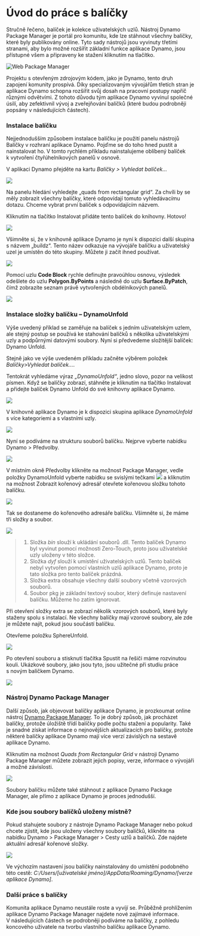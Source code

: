 # Úvod do práce s balíčky

Stručně řečeno, balíček je kolekce uživatelských uzlů. Nástroj Dynamo Package Manager je portál pro komunitu, kde lze stáhnout všechny balíčky, které byly publikovány online. Tyto sady nástrojů jsou vyvinuty třetími stranami, aby bylo možné rozšířit základní funkce aplikace Dynamo, jsou přístupné všem a připraveny ke stažení kliknutím na tlačítko.

![Web Package Manager](../images/6-2/1/dpm.jpg)

Projektu s otevřeným zdrojovým kódem, jako je Dynamo, tento druh zapojení komunity prospívá. Díky specializovaným vývojářům třetích stran je aplikace Dynamo schopna rozšířit svůj dosah na pracovní postupy napříč různými odvětvími. Z tohoto důvodu tým aplikace Dynamo vyvinul společné úsilí, aby zefektivnil vývoj a zveřejňování balíčků (které budou podrobněji popsány v následujících částech).

### Instalace balíčku

Nejjednodušším způsobem instalace balíčku je použití panelu nástrojů Balíčky v rozhraní aplikace Dynamo. Pojďme se do toho hned pustit a nainstalovat ho. V tomto rychlém příkladu nainstalujeme oblíbený balíček k vytvoření čtyřúhelníkových panelů v osnově.

V aplikaci Dynamo přejděte na kartu _Balíčky > Vyhledat balíček..._

![](<../images/6-2/1/package introduction - installing a package 01.jpg>)

Na panelu hledání vyhledejte „quads from rectangular grid“. Za chvíli by se měly zobrazit všechny balíčky, které odpovídají tomuto vyhledávacímu dotazu. Chceme vybrat první balíček s odpovídajícím názvem.

Kliknutím na tlačítko Instalovat přidáte tento balíček do knihovny. Hotovo!

![](<../images/6-2/1/package introduction - installing a package 02.jpg>)

Všimněte si, že v knihovně aplikace Dynamo je nyní k dispozici další skupina s názvem „buildz“. Tento název odkazuje na vývojáře balíčku a uživatelský uzel je umístěn do této skupiny. Můžete ji začít ihned používat.

![](<../images/6-2/1/package introduction - installing a package 03.jpg>)

Pomocí uzlu **Code Block** rychle definujte pravoúhlou osnovu, výsledek odešlete do uzlu **Polygon.ByPoints** a následně do uzlu **Surface.ByPatch**, čímž zobrazíte seznam právě vytvořených obdélníkových panelů.

![](<../images/6-2/1/package introduction - installing a package 04.jpg>)

### Instalace složky balíčku – DynamoUnfold

Výše uvedený příklad se zaměřuje na balíček s jedním uživatelským uzlem, ale stejný postup se používá ke stahování balíčků s několika uživatelskými uzly a podpůrnými datovými soubory. Nyní si předvedeme složitější balíček: Dynamo Unfold.

Stejně jako ve výše uvedeném příkladu začněte výběrem položek _Balíčky>Vyhledat balíček..._.

Tentokrát vyhledáme výraz _„DynamoUnfold“_, jedno slovo, pozor na velikost písmen. Když se balíčky zobrazí, stáhněte je kliknutím na tlačítko Instalovat a přidejte balíček Dynamo Unfold do své knihovny aplikace Dynamo.

![](<../images/6-2/1/package introduction - installing package folder 01.jpg>)

V knihovně aplikace Dynamo je k dispozici skupina aplikace _DynamoUnfold_ s více kategoriemi a s vlastními uzly.

![](<../images/6-2/1/package introduction - installing package folder 02.jpg>)

Nyní se podíváme na strukturu souborů balíčku. Nejprve vyberte nabídku Dynamo > Předvolby.

![](<../images/6-2/1/package introduction - installing package folder 03.jpg>)

V místním okně Předvolby klikněte na možnost Package Manager, vedle položky DynamoUnfold vyberte nabídku se svislými tečkami ![](<../images/6-2/1/package introduction - vertical dots menu.jpg>)  a kliknutím na možnost Zobrazit kořenový adresář otevřete kořenovou složku tohoto balíčku.

![](<../images/6-2/1/package introduction - installing package folder 04.jpg>)

Tak se dostaneme do kořenového adresáře balíčku. Všimněte si, že máme tři složky a soubor.

![](<../images/6-2/1/package introduction - installing package folder 05.jpg>)

> 1. Složka _bin_ slouží k ukládání souborů .dll. Tento balíček Dynamo byl vyvinut pomocí možnosti Zero-Touch, proto jsou uživatelské uzly uloženy v této složce.
> 2. Složka _dyf_ slouží k umístění uživatelských uzlů. Tento balíček nebyl vytvořen pomocí vlastních uzlů aplikace Dynamo, proto je tato složka pro tento balíček prázdná.
> 3. Složka extra obsahuje všechny další soubory včetně vzorových souborů.
> 4. Soubor pkg je základní textový soubor, který definuje nastavení balíčku. Můžeme ho zatím ignorovat.

Při otevření složky extra se zobrazí několik vzorových souborů, které byly staženy spolu s instalací. Ne všechny balíčky mají vzorové soubory, ale zde je můžete najít, pokud jsou součástí balíčku.

Otevřeme položku SphereUnfold.

![](../images/6-2/1/rd2.jpg)

Po otevření souboru a stisknutí tlačítka Spustit na řešiči máme rozvinutou kouli. Ukázkové soubory, jako jsou tyto, jsou užitečné při studiu práce s novým balíčkem Dynamo.

![](<../images/6-2/1/package introduction - installing package folder 07.jpg>)

### Nástroj Dynamo Package Manager

Další způsob, jak objevovat balíčky aplikace Dynamo, je prozkoumat online nástroj [Dynamo Package Manager](http://dynamopackages.com). To je dobrý způsob, jak procházet balíčky, protože úložiště třídí balíčky podle počtu stažení a popularity. Také je snadné získat informace o nejnovějších aktualizacích pro balíčky, protože některé balíčky aplikace Dynamo mají více verzí závislých na sestavě aplikace Dynamo.

Kliknutím na možnost _Quads from Rectangular Grid_ v nástroji Dynamo Package Manager můžete zobrazit jejich popisy, verze, informace o vývojáři a možné závislosti.

![](../images/6-2/1/dpm2.jpg)

Soubory balíčku můžete také stáhnout z aplikace Dynamo Package Manager, ale přímo z aplikace Dynamo je proces jednodušší.

### Kde jsou soubory balíčků uloženy místně?

Pokud stahujete soubory z nástroje Dynamo Package Manager nebo pokud chcete zjistit, kde jsou uloženy všechny soubory balíčků, klikněte na nabídku Dynamo > Package Manager > Cesty uzlů a balíčků. Zde najdete aktuální adresář kořenové složky.

![](<../images/6-2/1/package introduction - installing package folder 08.jpg>)

Ve výchozím nastavení jsou balíčky nainstalovány do umístění podobného této cestě: _C:/Users/[uživatelské jméno]/AppData/Roaming/Dynamo/[verze aplikace Dynamo]_.

### Další práce s balíčky

Komunita aplikace Dynamo neustále roste a vyvíjí se. Průběžně prohlížením aplikace Dynamo Package Manager najdete nové zajímavé informace. V následujících částech se podrobněji podíváme na balíčky, z pohledu koncového uživatele na tvorbu vlastního balíčku aplikace Dynamo.
